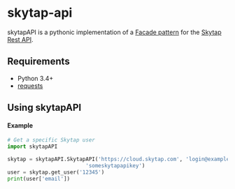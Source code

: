 skytap-api
==========
skytapAPI is a pythonic implementation of a [Facade pattern](en.wikipedia.org/wiki/Facade_pattern) for the [Skytap Rest API](help.skytap.com/#api-documentation).

Requirements
------------
* Python 3.4+
* [requests](http://docs.python-requests.org/en/latest/)

Using skytapAPI
---------------
#### Example

```python
# Get a specific Skytap user
import skytapAPI

skytap = skytapAPI.SkytapAPI('https://cloud.skytap.com', 'login@example.com',
                         'someskytapapikey')
user = skytap.get_user('12345')
print(user['email'])
```

